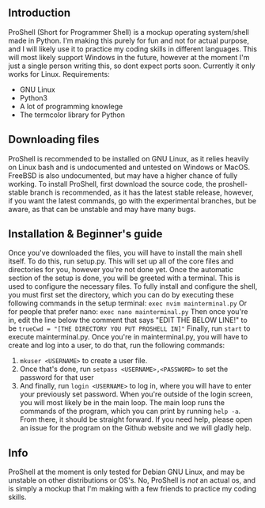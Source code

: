 ## Introduction

ProShell (Short for Programmer Shell) is a mockup operating system/shell made in Python. I'm making this purely for fun and not for actual purpose, and I will likely use it to practice my coding skills in different languages.
This will most likely support Windows in the future, however at the moment I'm just a single person writing this, so dont expect ports soon. Currently it only works for Linux.
Requirements:
- GNU Linux
- Python3
- A lot of programming knowlege
- The termcolor library for Python

## Downloading files

ProShell is recommended to be installed on GNU Linux, as it relies heavily on Linux bash and is undocumented and untested on Windows or MacOS.
FreeBSD is also undocumented, but may have a higher chance of fully working.
To install ProShell, first download the source code, the proshell-stable branch is recommended, as it has the latest stable release, however, if you want the latest commands, go with the experimental branches, but be aware, as that can be unstable and may have many bugs.

## Installation & Beginner's guide

Once you've downloaded the files, you will have to install the main shell itself. To do this, run setup.py.
This will set up all of the core files and directories for you, however you're not done yet.
Once the automatic section of the setup is done, you will be greeted with a terminal. This is used to configure the necessary files.
To fully install and configure the shell, you must first set the directory, which you can do by executing these following commands in the setup terminal:
`exec nvim mainterminal.py`
Or for people that prefer nano:
`exec nano mainterminal.py`
Then once you're in, edit the line below the comment that says "EDIT THE BELOW LINE!" to be `trueCwd = "[THE DIRECTORY YOU PUT PROSHELL IN]"`
Finally, run `start` to execute mainterminal.py.
Once you're in mainterminal.py, you will have to create and log into a user, to do that, run the following commands:
1. `mkuser <USERNAME>` to create a user file.
2. Once that's done, run `setpass <USERNAME>,<PASSWORD>` to set the password for that user
3. And finally, run `login <USERNAME>` to log in, where you will have to enter your previously set password.
When you're outside of the login screen, you will most likely be in the main loop. The main loop runs the commands of the program, which you can print by running `help -a`.
From there, it should be straight forward. If you need help, please open an issue for the program on the Github website and we will gladly help.

## Info

ProShell at the moment is only tested for Debian GNU Linux, and may be unstable on other distributions or OS's.
No, ProShell is _not_ an actual os, and is simply a mockup that I'm making with a few friends to practice my coding skills.
